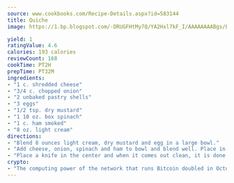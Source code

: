 ```yaml
---
source: www.cookbooks.com/Recipe-Details.aspx?id=583144
title: Quiche
image: https://1.bp.blogspot.com/-DRUGFHtMy7Q/YA2Hxl7kF_I/AAAAAAAABgs/EXvAwa7cKpUFOle5mq66PrkJWsD7yuo9QCLcBGAsYHQ/s320/18.png

yield: 1
ratingValue: 4.6
calories: 193 calories
reviewCount: 168
cookTime: PT2H
prepTime: PT32M
ingredients:
- "1 c. shredded cheese"
- "3/4 c. chopped onion"
- "2 unbaked pastry shells"
- "3 eggs"
- "1/2 tsp. dry mustard"
- "1 10 oz. box spinach"
- "1 c. ham smoked"
- "8 oz. light cream"
directions:
- "Blend 8 ounces light cream, dry mustard and egg in a large bowl."
- "Add cheese, onion, spinach and ham to bowl and blend well. Place in the unbaked pastry shell and bake at 325u00b0 for 1 to 1 1/2 hours."
- "Place a knife in the center and when it comes out clean, it is done."
crypto:
- "The computing power of the network that runs Bitcoin doubled in October, pushing out all but the most dedicated miners."
---
```

